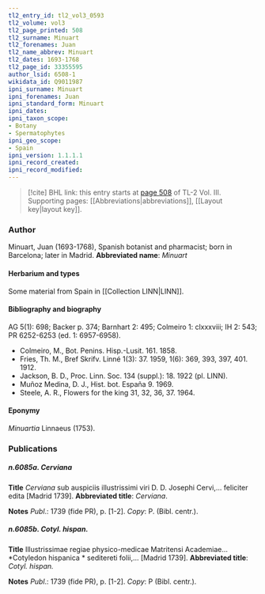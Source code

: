 ```yaml
---
tl2_entry_id: tl2_vol3_0593
tl2_volume: vol3
tl2_page_printed: 508
tl2_surname: Minuart
tl2_forenames: Juan
tl2_name_abbrev: Minuart
tl2_dates: 1693-1768
tl2_page_id: 33355595
author_lsid: 6508-1
wikidata_id: Q9011987
ipni_surname: Minuart
ipni_forenames: Juan
ipni_standard_form: Minuart
ipni_dates: 
ipni_taxon_scope: 
- Botany
- Spermatophytes
ipni_geo_scope: 
- Spain
ipni_version: 1.1.1.1
ipni_record_created: 
ipni_record_modified:
---
```



> [!cite] BHL link: this entry starts at [page 508](https://www.biodiversitylibrary.org/page/33355595) of TL-2 Vol. III.
> Supporting pages: [[Abbreviations|abbreviations]], [[Layout key|layout key]].

### Author

Minuart, Juan (1693-1768), Spanish botanist and pharmacist; born in Barcelona; later in Madrid. 
**Abbreviated name**: *Minuart*

#### Herbarium and types

Some material from Spain in [[Collection LINN|LINN]].

#### Bibliography and biography

AG 5(1): 698; Backer p. 374; Barnhart 2: 495; Colmeiro 1: clxxxviii; IH 2: 543; PR 6252-6253 (ed. 1: 6957-6958).
- Colmeiro, M., Bot. Penins. Hisp.-Lusit. 161. 1858.
- Fries, Th. M., Bref Skrifv. Linné 1(3): 37. 1959, 1(6): 369, 393, 397, 401. 1912.
- Jackson, B. D., Proc. Linn. Soc. 134 (suppl.): 18. 1922 (pl. LINN).
- Muñoz Medina, D. J., Hist. bot. España 9. 1969.
- Steele, A. R., Flowers for the king 31, 32, 36, 37. 1964.

#### Eponymy

*Minuartia* Linnaeus (1753).

### Publications

##### n.6085a. Cerviana

**Title**
*Cerviana* sub auspiciis illustrissimi viri D. D. Josephi Cervi,... feliciter edita \[Madrid 1739\].
**Abbreviated title**: *Cerviana*.

**Notes**
*Publ*.: 1739 (fide PR), p. \[1-2\]. *Copy*: P. (Bibl. centr.).

##### n.6085b. Cotyl. hispan.

**Title**
Illustrissimae regiae physico-medicae Matritensi Academiae... *Cotyledon hispanica * seditereti folii,... \[Madrid 1739\].
**Abbreviated title**: *Cotyl. hispan.*

**Notes**
*Publ*.: 1739 (fide PR), p. \[1-2\]. *Copy*: P (Bibl. centr.).

